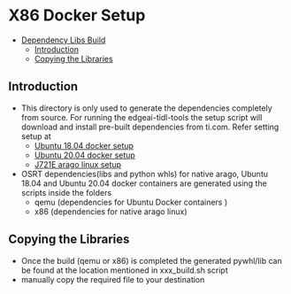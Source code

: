 # X86 Docker Setup
- [Dependency Libs Build](#x86-docker-setups)
  - [Introduction](#introduction)
  - [Copying the Libraries](#copying-the-libraries)



## Introduction

   - This directory is only used to generate the dependencies completely from source. For running the edgeai-tidl-tools the setup script will download and install pre-built dependencies from ti.com. Refer setting setup at
      - [Ubuntu 18.04 docker setup](../ubuntu_18.04/README.md) 
      - [Ubuntu 20.04 docker setup](../ubuntu_20.04/README.md) 
      - [J721E arago linux setup](../J721E/README.md) 
   - OSRT dependencies(libs and python whls) for native arago, Ubuntu 18.04 and Ubuntu 20.04 docker containers are generated using the scripts inside the folders
      - qemu (dependencies for Ubuntu Docker containers )
      - x86 (dependencies for native arago linux)



## Copying the Libraries
- Once the build (qemu or x86) is completed the generated pywhl/lib can be found at the location mentioned in xxx_build.sh script
- manually copy the required file to your destination 

  